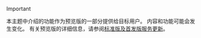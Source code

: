 > [!IMPORTANT]
> 本主题中介绍的功能作为预览版的一部分提供给目标用户。 内容和功能可能会发生变化。 有关预览版的详细信息，请参阅[标准版及首发版服务更新](https://docs.microsoft.com/en-us/dynamics365/unified-operations/fin-and-ops/get-started/public-preview-releases)。
